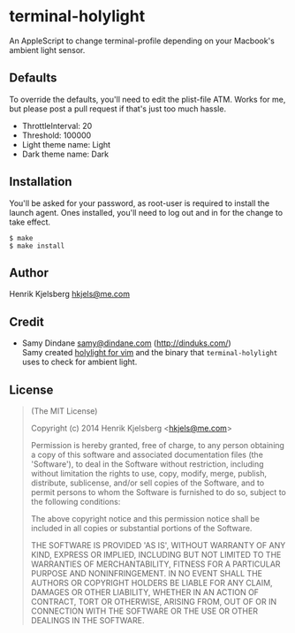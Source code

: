 
terminal-holylight
==================

An AppleScript to change terminal-profile depending on your Macbook's
ambient light sensor.


Defaults
--------

To override the defaults, you'll need to edit the plist-file ATM. Works for
me, but please post a pull request if that's just too much hassle.

- ThrottleInterval: 20
- Threshold: 100000
- Light theme name: Light
- Dark theme name: Dark


Installation
------------

You'll be asked for your password, as root-user is required to install the
launch agent. Ones installed, you'll need to log out and in for the change
to take effect.

    $ make
    $ make install


Author
------

Henrik Kjelsberg <hkjels@me.com>


Credit
------

- Samy Dindane <samy@dindane.com> (http://dinduks.com/)  
  Samy created [holylight for vim](https://github.com/Dinduks/vim-holylight)
  and the binary that `terminal-holylight` uses to check for ambient light.


License
-------

> (The MIT License)
>
> Copyright (c) 2014 Henrik Kjelsberg &lt;hkjels@me.com&gt;
>
> Permission is hereby granted, free of charge, to any person obtaining
> a copy of this software and associated documentation files (the
> 'Software'), to deal in the Software without restriction, including
> without limitation the rights to use, copy, modify, merge, publish,
> distribute, sublicense, and/or sell copies of the Software, and to
> permit persons to whom the Software is furnished to do so, subject to
> the following conditions:
>
> The above copyright notice and this permission notice shall be
> included in all copies or substantial portions of the Software.
>
> THE SOFTWARE IS PROVIDED 'AS IS', WITHOUT WARRANTY OF ANY KIND,
> EXPRESS OR IMPLIED, INCLUDING BUT NOT LIMITED TO THE WARRANTIES OF
> MERCHANTABILITY, FITNESS FOR A PARTICULAR PURPOSE AND NONINFRINGEMENT.
> IN NO EVENT SHALL THE AUTHORS OR COPYRIGHT HOLDERS BE LIABLE FOR ANY
> CLAIM, DAMAGES OR OTHER LIABILITY, WHETHER IN AN ACTION OF CONTRACT,
> TORT OR OTHERWISE, ARISING FROM, OUT OF OR IN CONNECTION WITH THE
> SOFTWARE OR THE USE OR OTHER DEALINGS IN THE SOFTWARE.

